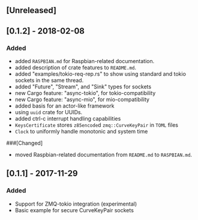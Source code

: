 ## [Unreleased]

## [0.1.2] - 2018-02-08
### Added
- added `RASPBIAN.md` for Raspbian-related documentation.
- added description of crate features to `README.md`.
- added "examples/tokio-req-rep.rs" to show using standard and tokio sockets in the same thread.
- added "Future", "Stream", and "Sink" types for sockets
- new Cargo feature: "async-tokio", for tokio-compatibility
- new Cargo feature: "async-mio", for mio-compatibility
- added basis for an actor-like framework
- using `uuid` crate for UUIDs.
- added ctrl-c interrupt handling capabilities
- `KeysCertificate` stores `z85encode`d `zmq::CurveKeyPair` in `TOML` files
- `Clock` to uniformly handle monotonic and system time

###[Changed]
- moved Raspbian-related documentation from `README.md` to `RASPBIAN.md`.

## [0.1.1] - 2017-11-29
### Added
- Support for ZMQ-tokio integration (experimental)
- Basic example for secure CurveKeyPair sockets
